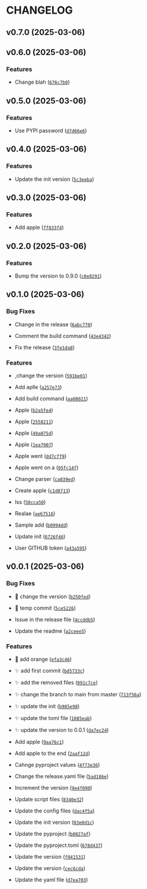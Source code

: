 # CHANGELOG


## v0.7.0 (2025-03-06)


## v0.6.0 (2025-03-06)

### Features

- Change blah
  ([`676c7b0`](https://github.com/sanushilshad/ondc_deeplink_consumer/commit/676c7b0ed0df26f8c0d7f5f0d3250783a1e5cb2d))


## v0.5.0 (2025-03-06)

### Features

- Use PYPI password
  ([`d7d66e6`](https://github.com/sanushilshad/ondc_deeplink_consumer/commit/d7d66e609c23324799dd418f399abbf0df9b1781))


## v0.4.0 (2025-03-06)

### Features

- Update the init version
  ([`5c3eeba`](https://github.com/sanushilshad/ondc_deeplink_consumer/commit/5c3eeba7ce03ee8b9de75712d508b22cc4fb10f5))


## v0.3.0 (2025-03-06)

### Features

- Add apple
  ([`ff833f4`](https://github.com/sanushilshad/ondc_deeplink_consumer/commit/ff833f4df1e84141fe00c594d012ac8ba3dd952a))


## v0.2.0 (2025-03-06)

### Features

- Bump the version to 0.9.0
  ([`c8e8291`](https://github.com/sanushilshad/ondc_deeplink_consumer/commit/c8e8291681d903a52daca9915d8f0e0be5498bf7))


## v0.1.0 (2025-03-06)

### Bug Fixes

- Change in the release
  ([`6abc770`](https://github.com/sanushilshad/ondc_deeplink_consumer/commit/6abc770a50f3d8978387cc7851f6ff585225b474))

- Comment the build command
  ([`43e4342`](https://github.com/sanushilshad/ondc_deeplink_consumer/commit/43e4342a480e1d591b0d49da4e7135e2b11ace9c))

- Fix the release
  ([`3fe1da8`](https://github.com/sanushilshad/ondc_deeplink_consumer/commit/3fe1da8c74948803c4abbd47195492768cb50beb))

### Features

- ,change the version
  ([`591be01`](https://github.com/sanushilshad/ondc_deeplink_consumer/commit/591be011e5a3c1c1f843665239b5660a8b3fc4aa))

- Add aplle
  ([`a257e73`](https://github.com/sanushilshad/ondc_deeplink_consumer/commit/a257e7323816717f132cc643e6805c4c2e2fae53))

- Add build command
  ([`aa08021`](https://github.com/sanushilshad/ondc_deeplink_consumer/commit/aa08021ab802970572b9bf9f36e20c96f4874aea))

- Apple
  ([`b2a5fe4`](https://github.com/sanushilshad/ondc_deeplink_consumer/commit/b2a5fe40633d8e432256253388af38901ea59f61))

- Apple
  ([`2558211`](https://github.com/sanushilshad/ondc_deeplink_consumer/commit/25582115a0d55a894836c842b5d9d5f36f9a52dd))

- Apple
  ([`49a075d`](https://github.com/sanushilshad/ondc_deeplink_consumer/commit/49a075da4abb33f9e93ba6e186cdec1c31823ce7))

- Apple
  ([`1ea7907`](https://github.com/sanushilshad/ondc_deeplink_consumer/commit/1ea790782e22e506deb544341acec5932ee21a28))

- Apple went
  ([`dd7cff9`](https://github.com/sanushilshad/ondc_deeplink_consumer/commit/dd7cff9a6e4d1aaa2c71f6941470242030ce912f))

- Apple went on a
  ([`95fc14f`](https://github.com/sanushilshad/ondc_deeplink_consumer/commit/95fc14fde812885a1bf243d3de84418e8e1c8413))

- Change parser
  ([`ca039ed`](https://github.com/sanushilshad/ondc_deeplink_consumer/commit/ca039ed91a3d5a38a80dd5b7aad88edd8236d527))

- Create apple
  ([`c1d8713`](https://github.com/sanushilshad/ondc_deeplink_consumer/commit/c1d87139264346946863459608841fd8c9c9c99b))

- Iss
  ([`50cca50`](https://github.com/sanushilshad/ondc_deeplink_consumer/commit/50cca50a3becf4d236fe44feedc6cf8768e274a7))

- Realae
  ([`ae67516`](https://github.com/sanushilshad/ondc_deeplink_consumer/commit/ae675160018876efd221bdcd2464e78b27f581f3))

- Sample add
  ([`b0994dd`](https://github.com/sanushilshad/ondc_deeplink_consumer/commit/b0994dd0262f96595c3c6104bc344e28a72da919))

- Update init
  ([`6726f46`](https://github.com/sanushilshad/ondc_deeplink_consumer/commit/6726f46a405b07328664b009df0174d028640bec))

- User GITHUB token
  ([`a43a595`](https://github.com/sanushilshad/ondc_deeplink_consumer/commit/a43a595f51037f826e4c90c35f0a7bba96aec6cf))


## v0.0.1 (2025-03-06)

### Bug Fixes

- :bug: change the version
  ([`b250fed`](https://github.com/sanushilshad/ondc_deeplink_consumer/commit/b250fed5cc9acc8a77959ad13a7788917be059c7))

- :bug: temp commit
  ([`5ce5226`](https://github.com/sanushilshad/ondc_deeplink_consumer/commit/5ce52264c120c223143c194f3510d2b488531197))

- Issue in the release file
  ([`4ccddb5`](https://github.com/sanushilshad/ondc_deeplink_consumer/commit/4ccddb5b6696d0d15d0fa2f1435f275522870e71))

- Update the readme
  ([`a2ceee5`](https://github.com/sanushilshad/ondc_deeplink_consumer/commit/a2ceee5ebd8654dee1ce49e64376f3d86b1c0e69))

### Features

- :bug: add orange
  ([`efa3c46`](https://github.com/sanushilshad/ondc_deeplink_consumer/commit/efa3c46b6b05d915bf4fb3b9fe610f10a22f6849))

- :sparkles: add first commit
  ([`bd5733c`](https://github.com/sanushilshad/ondc_deeplink_consumer/commit/bd5733c78b37f19256809253e420d4b9e62d9f38))

- :sparkles: add the removed files
  ([`091c7ce`](https://github.com/sanushilshad/ondc_deeplink_consumer/commit/091c7ce8321a45b05157bd6d88e02a760b5ebff3))

- :sparkles: change the branch to main from master
  ([`713f56a`](https://github.com/sanushilshad/ondc_deeplink_consumer/commit/713f56a7b232482753a77f9874009ab10075c303))

- :sparkles: update the init
  ([`b985e98`](https://github.com/sanushilshad/ondc_deeplink_consumer/commit/b985e987a488e3fb8cd16765c72d096390565edb))

- :sparkles: update the toml file
  ([`1085eab`](https://github.com/sanushilshad/ondc_deeplink_consumer/commit/1085eab935cb8423f0dbd87095937f7f85aa128a))

- :sparkles: update the version to 0.0.1
  ([`da7ec24`](https://github.com/sanushilshad/ondc_deeplink_consumer/commit/da7ec2420cf4f174e9b1667402fb5c914df74cc3))

- Add apple
  ([`9aa76c1`](https://github.com/sanushilshad/ondc_deeplink_consumer/commit/9aa76c17b207a63edc1d2b58a93ef4707d88b228))

- Add apple to the end
  ([`2aaf12d`](https://github.com/sanushilshad/ondc_deeplink_consumer/commit/2aaf12db8ca0406b3e6ae18911a54abfd5101d7a))

- Cahnge pyproject values
  ([`4f73e36`](https://github.com/sanushilshad/ondc_deeplink_consumer/commit/4f73e364af47829682481875124d98b91e6d143b))

- Change the release.yaml file
  ([`5ad186e`](https://github.com/sanushilshad/ondc_deeplink_consumer/commit/5ad186ef73d604ae245bf21e07310f143e81e779))

- Increment the version
  ([`9e4f090`](https://github.com/sanushilshad/ondc_deeplink_consumer/commit/9e4f090da4277d3181c6a202b8d31cccff7ae6b0))

- Update script files
  ([`8340e32`](https://github.com/sanushilshad/ondc_deeplink_consumer/commit/8340e324b0fa1393af19e7d5c0239c95452c1cc4))

- Update the config files
  ([`dac4f5a`](https://github.com/sanushilshad/ondc_deeplink_consumer/commit/dac4f5aefe033811da3e556346ae5dd3ad7d9431))

- Update the init version
  ([`03e0d1c`](https://github.com/sanushilshad/ondc_deeplink_consumer/commit/03e0d1c72786550659325ff1742d8a3297dec63c))

- Update the pyproject
  ([`b0827af`](https://github.com/sanushilshad/ondc_deeplink_consumer/commit/b0827af50f855552a2e7ea12cceb40deaddaf0cb))

- Update the pyproject.toml
  ([`678d437`](https://github.com/sanushilshad/ondc_deeplink_consumer/commit/678d43702bef70749e08da6c9e902ed447d7f802))

- Update the version
  ([`f041531`](https://github.com/sanushilshad/ondc_deeplink_consumer/commit/f041531f09d408ae06fdc3a88a8e0262a5ecf2d7))

- Update the version
  ([`cec6cda`](https://github.com/sanushilshad/ondc_deeplink_consumer/commit/cec6cdae20a01138cce8890e3ad3a0ab3ea73e15))

- Update the yaml file
  ([`d7ea703`](https://github.com/sanushilshad/ondc_deeplink_consumer/commit/d7ea703abf6c48874e5e2fdc851e19e02106e866))
